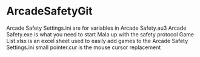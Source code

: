 # ArcadeSafetyGit
Arcade Safety Settings.ini are for variables in Arcade Safety.au3
Arcade Safety.exe is what you need to start Mala up with the safety protocol
Game List.xlsx is an excel sheet used to easily add games to the Arcade Safety Settings.ini
small pointer.cur is the mouse cursor replacement
